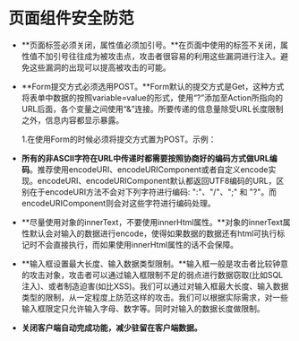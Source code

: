 # 页面组件安全防范

*	**页面标签必须关闭，属性值必须加引号。**在页面中使用的标签不关闭，属性值不加引号往往成为被攻击点，攻击者很容易的利用这些漏洞进行注入。避免这些漏洞的出现可以提高被攻击的可能。
*	**Form提交方式必须选用POST。**Form默认的提交方式是Get，这种方式将表单中数据的按照variable=value的形式，使用“?”添加至Action所指向的URL后面，各个变量之间使用“&”连接。所要传递的信息量除受URL长度限制之外，信息内容都显示暴露。  

	1.在使用Form的时候必须将提交方式置为POST。示例：

*	**所有的非ASCII字符在URL中传递时都需要按照协商好的编码方式做URL编码**。推荐使用encodeURI、encodeURIComponent或者自定义encode实现。encodeURI、encodeURIComponent默认都返回UTF8编码的URL，区别在于encodeURI方法不会对下列字符进行编码: ":"、"/"、";" 和 "?"。而encodeURIComponent则会对这些字符进行编码处理。
*	**尽量使用对象的innerText，不要使用innerHtml属性。**对象的innerText属性默认会对输入的数据进行encode，使得如果数据的数据还有html可执行标记时不会直接执行，而如果使用innerHtml属性的话不会保障。
*	**输入框设置最大长度、输入数据类型限制。**输入框一般是攻击者比较钟意的攻击对象，攻击者可以通过输入框限制不足的弱点进行数据窃取(比如SQL注入)、或者制造迫害(如比XSS)。我们可以通过对输入框最大长度、输入数据类型的限制，从一定程度上防范这样的攻击。我们可以根据实际需求，对一些输入框限定只允许输入字母、数字等。同时对输入的数据长度做限制。
*	**关闭客户端自动完成功能，减少驻留在客户端数据。**
